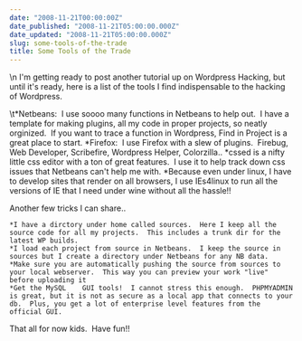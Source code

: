```yaml
---
date: "2008-11-21T00:00:00Z"
date_published: "2008-11-21T05:00:00.000Z"
date_updated: "2008-11-21T05:00:00.000Z"
slug: some-tools-of-the-trade
title: Some Tools of the Trade
---
```


\n    I'm getting ready to post another tutorial up on Wordpress Hacking, but until it's ready, here is a list of the tools I find indispensable to the hacking of Wordpress.

\t*Netbeans:  I use soooo many functions in Netbeans to help out.  I have a template for making plugins, all my code in proper projects, so neatly orginized.  If you want to trace a function in Wordpress, Find in Project is a great place to start.
    *Firefox:  I use Firefox with a slew of plugins.  Firebug, Web Developer, Scribefire, Wordpress Helper, Colorzilla..
    *cssed is a nifty little css editor with a ton of great features.  I use it to help track down css issues that Netbeans can't help me with.
    *Because even under linux, I have to develop sites that render on all browsers, I use IEs4linux to run all the versions of IE that I need under wine without all the hassle!!

Another few tricks I can share..

    *I have a dirctory under home called sources.  Here I keep all the source code for all my projects.  This includes a trunk dir for the latest WP builds.
    *I load each project from source in Netbeans.  I keep the source in sources but I create a directory under Netbeans for any NB data.
    *Make sure you are automatically pushing the source from sources to your local webserver.  This way you can preview your work "live" before uploading it
    *Get the MySQL    GUI tools!  I cannot stress this enough.  PHPMYADMIN is great, but it is not as secure as a local app that connects to your db.  Plus, you get a lot of enterprise level features from the official GUI.
    

That all for now kids.  Have fun!!
